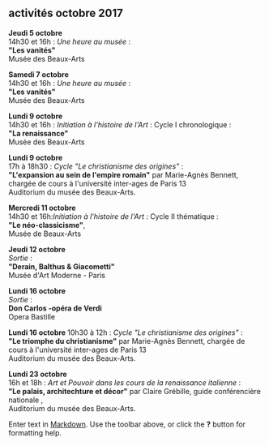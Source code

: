 ## activités octobre 2017  

**Jeudi 5 octobre**  
14h30 et 16h : _Une heure au musée_ :  
**"Les vanités"**  
Musée des Beaux-Arts    

**Samedi 7 octobre**  
14h30 et 16h : _Une heure au musée_ :  
**"Les vanités"**  
Musée des Beaux-Arts 


 **Lundi 9 octobre**  
14h30 et 16h : _Initiation à l'histoire de l'Art_ : Cycle I chronologique :  
**"La renaissance"**  
Musée des Beaux-Arts  

**Lundi 9 octobre**  
17h à 18h30 : _Cycle "Le christianisme des origines"_ :  
 **"L'expansion au sein de l'empire romain"** par Marie-Agnès Bennett, chargée de cours à l'université inter-ages de Paris 13   
Auditorium du musée des Beaux-Arts.

**Mercredi 11 octobre**  
14h30 et 16h:_Initiation à l'histoire de l'Art_ : Cycle II thématique :  
**"Le néo-classicisme"**,  
Musée de Beaux-Arts

**Jeudi 12 octobre**  
_Sortie_ :  
**"Derain, Balthus & Giacometti"**  
Musée d'Art Moderne - Paris  

**Lundi 16 octobre**  
_Sortie_ :  
**Don Carlos -opéra de Verdi**  
Opera Bastille

**Lundi 16 octobre** 
10h30 à 12h :  _Cycle "Le christianisme des origines"_ :  
**"Le triomphe du christianisme"** par Marie-Agnès Bennett, chargée de cours à l'université inter-ages de Paris 13   
Auditorium du musée des Beaux-Arts.


**Lundi 23 octobre**   
16h et 18h : _Art et Pouvoir dans les cours de la renaissance italienne_ :  
**"Le palais, architechture et décor"** par Claire Grébille, guide conférencière nationale ,  
Auditorium du musée des Beaux-Arts.  




 










 




Enter text in [Markdown](http://daringfireball.net/projects/markdown/). Use the toolbar above, or click the **?** button for formatting help.
